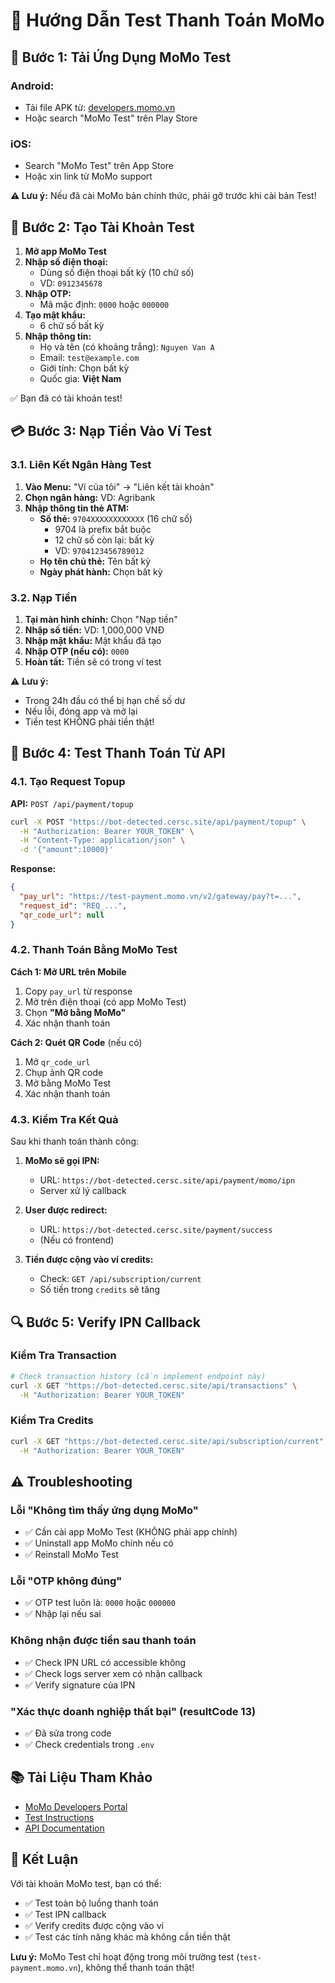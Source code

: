 # 🧪 Hướng Dẫn Test Thanh Toán MoMo

## 📱 Bước 1: Tải Ứng Dụng MoMo Test

### Android:
- Tải file APK từ: [developers.momo.vn](https://developers.momo.vn/)
- Hoặc search "MoMo Test" trên Play Store

### iOS:
- Search "MoMo Test" trên App Store
- Hoặc xin link từ MoMo support

**⚠️ Lưu ý:** Nếu đã cài MoMo bản chính thức, phải gỡ trước khi cài bản Test!

## 📝 Bước 2: Tạo Tài Khoản Test

1. **Mở app MoMo Test**
2. **Nhập số điện thoại:** 
   - Dùng số điện thoại bất kỳ (10 chữ số)
   - VD: `0912345678`
3. **Nhập OTP:** 
   - Mã mặc định: `0000` hoặc `000000`
4. **Tạo mật khẩu:** 
   - 6 chữ số bất kỳ
5. **Nhập thông tin:**
   - Họ và tên (có khoảng trắng): `Nguyen Van A`
   - Email: `test@example.com`
   - Giới tính: Chọn bất kỳ
   - Quốc gia: **Việt Nam**

✅ Bạn đã có tài khoản test!

## 💳 Bước 3: Nạp Tiền Vào Ví Test

### 3.1. Liên Kết Ngân Hàng Test

1. **Vào Menu:** "Ví của tôi" → "Liên kết tài khoản"
2. **Chọn ngân hàng:** VD: Agribank
3. **Nhập thông tin thẻ ATM:**
   - **Số thẻ:** `9704XXXXXXXXXXXX` (16 chữ số)
     - 9704 là prefix bắt buộc
     - 12 chữ số còn lại: bất kỳ
     - VD: `9704123456789012`
   - **Họ tên chủ thẻ:** Tên bất kỳ
   - **Ngày phát hành:** Chọn bất kỳ

### 3.2. Nạp Tiền

1. **Tại màn hình chính:** Chọn "Nạp tiền"
2. **Nhập số tiền:** VD: 1,000,000 VNĐ
3. **Nhập mật khẩu:** Mật khẩu đã tạo
4. **Nhập OTP (nếu có):** `0000`
5. **Hoàn tất:** Tiền sẽ có trong ví test

⚠️ **Lưu ý:** 
- Trong 24h đầu có thể bị hạn chế số dư
- Nếu lỗi, đóng app và mở lại
- Tiền test KHÔNG phải tiền thật!

## 🎯 Bước 4: Test Thanh Toán Từ API

### 4.1. Tạo Request Topup

**API:** `POST /api/payment/topup`

```bash
curl -X POST "https://bot-detected.cersc.site/api/payment/topup" \
  -H "Authorization: Bearer YOUR_TOKEN" \
  -H "Content-Type: application/json" \
  -d '{"amount":10000}'
```

**Response:**
```json
{
  "pay_url": "https://test-payment.momo.vn/v2/gateway/pay?t=...",
  "request_id": "REQ_...",
  "qr_code_url": null
}
```

### 4.2. Thanh Toán Bằng MoMo Test

**Cách 1: Mở URL trên Mobile**
1. Copy `pay_url` từ response
2. Mở trên điện thoại (có app MoMo Test)
3. Chọn **"Mở bằng MoMo"**
4. Xác nhận thanh toán

**Cách 2: Quét QR Code** (nếu có)
1. Mở `qr_code_url`
2. Chụp ảnh QR code
3. Mở bằng MoMo Test
4. Xác nhận thanh toán

### 4.3. Kiểm Tra Kết Quả

Sau khi thanh toán thành công:

1. **MoMo sẽ gọi IPN:** 
   - URL: `https://bot-detected.cersc.site/api/payment/momo/ipn`
   - Server xử lý callback

2. **User được redirect:** 
   - URL: `https://bot-detected.cersc.site/payment/success`
   - (Nếu có frontend)

3. **Tiền được cộng vào ví credits:**
   - Check: `GET /api/subscription/current`
   - Số tiền trong `credits` sẽ tăng

## 🔍 Bước 5: Verify IPN Callback

### Kiểm Tra Transaction

```bash
# Check transaction history (cần implement endpoint này)
curl -X GET "https://bot-detected.cersc.site/api/transactions" \
  -H "Authorization: Bearer YOUR_TOKEN"
```

### Kiểm Tra Credits

```bash
curl -X GET "https://bot-detected.cersc.site/api/subscription/current" \
  -H "Authorization: Bearer YOUR_TOKEN"
```

## ⚠️ Troubleshooting

### Lỗi "Không tìm thấy ứng dụng MoMo"
- ✅ Cần cài app MoMo Test (KHÔNG phải app chính)
- ✅ Uninstall app MoMo chính nếu có
- ✅ Reinstall MoMo Test

### Lỗi "OTP không đúng"
- ✅ OTP test luôn là: `0000` hoặc `000000`
- ✅ Nhập lại nếu sai

### Không nhận được tiền sau thanh toán
- ✅ Check IPN URL có accessible không
- ✅ Check logs server xem có nhận callback
- ✅ Verify signature của IPN

### "Xác thực doanh nghiệp thất bại" (resultCode 13)
- ✅ Đã sửa trong code
- ✅ Check credentials trong `.env`

## 📚 Tài Liệu Tham Khảo

- [MoMo Developers Portal](https://developers.momo.vn/)
- [Test Instructions](https://developers.momo.vn/v3/vi/docs/payment/onboarding/test-instructions/)
- [API Documentation](https://developers.momo.vn/v3/vi/docs/payment/api/wallet/onetime)

## 🎉 Kết Luận

Với tài khoản MoMo test, bạn có thể:
- ✅ Test toàn bộ luồng thanh toán
- ✅ Test IPN callback
- ✅ Verify credits được cộng vào ví
- ✅ Test các tính năng khác mà không cần tiền thật

**Lưu ý:** MoMo Test chỉ hoạt động trong môi trường test (`test-payment.momo.vn`), không thể thanh toán thật!


